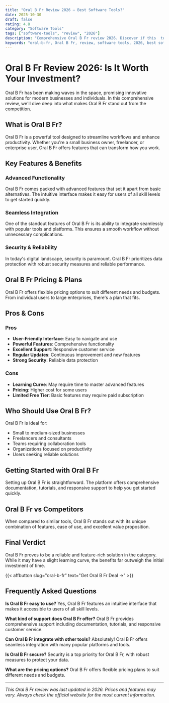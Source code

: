 ```yaml
---
title: "Oral B Fr Review 2026 – Best Software Tools?"
date: 2025-10-30
draft: false
rating: 4.8
category: "Software Tools"
tags: ["software-tools", "review", "2026"]
description: "Comprehensive Oral B Fr review 2026. Discover if this  tool is the best choice for your needs."
keywords: "oral-b-fr, Oral B Fr, review, software tools, 2026, best software tools"
---
```


# Oral B Fr Review 2026: Is It Worth Your Investment?

Oral B Fr has been making waves in the  space, promising innovative solutions for modern businesses and individuals. In this comprehensive review, we'll dive deep into what makes Oral B Fr stand out from the competition.

## What is Oral B Fr?

Oral B Fr is a powerful  tool designed to streamline workflows and enhance productivity. Whether you're a small business owner, freelancer, or enterprise user, Oral B Fr offers features that can transform how you work.

## Key Features & Benefits

### Advanced Functionality
Oral B Fr comes packed with advanced features that set it apart from basic alternatives. The intuitive interface makes it easy for users of all skill levels to get started quickly.

### Seamless Integration
One of the standout features of Oral B Fr is its ability to integrate seamlessly with popular tools and platforms. This ensures a smooth workflow without unnecessary complications.

### Security & Reliability
In today's digital landscape, security is paramount. Oral B Fr prioritizes data protection with robust security measures and reliable performance.

## Oral B Fr Pricing & Plans

Oral B Fr offers flexible pricing options to suit different needs and budgets. From individual users to large enterprises, there's a plan that fits.

## Pros & Cons

### Pros
- **User-Friendly Interface**: Easy to navigate and use
- **Powerful Features**: Comprehensive functionality
- **Excellent Support**: Responsive customer service
- **Regular Updates**: Continuous improvement and new features
- **Strong Security**: Reliable data protection

### Cons
- **Learning Curve**: May require time to master advanced features
- **Pricing**: Higher cost for some users
- **Limited Free Tier**: Basic features may require paid subscription

## Who Should Use Oral B Fr?

Oral B Fr is ideal for:
- Small to medium-sized businesses
- Freelancers and consultants
- Teams requiring collaboration tools
- Organizations focused on productivity
- Users seeking reliable  solutions

## Getting Started with Oral B Fr

Setting up Oral B Fr is straightforward. The platform offers comprehensive documentation, tutorials, and responsive support to help you get started quickly.

## Oral B Fr vs Competitors

When compared to similar tools, Oral B Fr stands out with its unique combination of features, ease of use, and excellent value proposition.

## Final Verdict

Oral B Fr proves to be a reliable and feature-rich solution in the  category. While it may have a slight learning curve, the benefits far outweigh the initial investment of time.

{{< affbutton slug="oral-b-fr" text="Get Oral B Fr Deal →" >}}

## Frequently Asked Questions

**Is Oral B Fr easy to use?**
Yes, Oral B Fr features an intuitive interface that makes it accessible to users of all skill levels.

**What kind of support does Oral B Fr offer?**
Oral B Fr provides comprehensive support including documentation, tutorials, and responsive customer service.

**Can Oral B Fr integrate with other tools?**
Absolutely! Oral B Fr offers seamless integration with many popular platforms and tools.

**Is Oral B Fr secure?**
Security is a top priority for Oral B Fr, with robust measures to protect your data.

**What are the pricing options?**
Oral B Fr offers flexible pricing plans to suit different needs and budgets.

---

*This Oral B Fr review was last updated in 2026. Prices and features may vary. Always check the official website for the most current information.*
